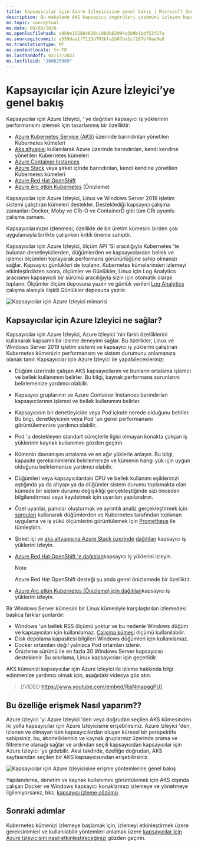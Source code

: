 ```yaml
---
title: Kapsayıcılar için Azure Izleyicisine genel bakış | Microsoft Docs
description: Bu makalede AKS kapsayıcı öngörüleri çözümünü izleyen kapsayıcılar için Azure Izleyici ve AKS kümelerinizin sistem durumunu ve Azure 'daki Container Instances izleyerek sunduğu değer açıklanmaktadır.
ms.topic: conceptual
ms.date: 09/08/2020
ms.openlocfilehash: a9b9e155884b20c19b9b82994a3b9b1bdf53f27a
ms.sourcegitcommit: e559daa1f7115d703bfa1b87da1cf267bf6ae9e8
ms.translationtype: MT
ms.contentlocale: tr-TR
ms.lasthandoff: 02/17/2021
ms.locfileid: "100625969"
---
```

# <a name="azure-monitor-for-containers-overview"></a>Kapsayıcılar için Azure İzleyici’ye genel bakış

Kapsayıcılar için Azure Izleyici, ' ye dağıtılan kapsayıcı iş yüklerinin performansını izlemek için tasarlanmış bir özelliktir:

- [Azure Kubernetes Service (AKS)](../../aks/intro-kubernetes.md) üzerinde barındırılan yönetilen Kubernetes kümeleri
- [Aks altyapısı](https://github.com/Azure/aks-engine) kullanılarak Azure üzerinde barındırılan, kendi kendine yönetilen Kubernetes kümeleri
- [Azure Container Instances](../../container-instances/container-instances-overview.md)
- [Azure Stack](/azure-stack/user/azure-stack-kubernetes-aks-engine-overview) veya şirket içinde barındırılan, kendi kendine yönetilen Kubernetes kümeleri
- [Azure Red Hat OpenShift](../../openshift/intro-openshift.md)
- [Azure Arc etkin Kubernetes](../../azure-arc/kubernetes/overview.md) (Önizleme)

Kapsayıcılar için Azure Izleyici, Linux ve Windows Server 2019 işletim sistemi çalıştıran kümeleri destekler. Desteklediği kapsayıcı çalışma zamanları Docker, Moby ve CRı-O ve ContainerD gibi tüm CRı uyumlu çalışma zamanı.

Kapsayıcılarınızın izlenmesi, özellikle de bir üretim kümesini birden çok uygulamayla birlikte çalışırken kritik öneme sahiptir.

Kapsayıcılar için Azure Izleyici, ölçüm API 'SI aracılığıyla Kubernetes 'te bulunan denetleyicilerden, düğümlerden ve kapsayıcılardan bellek ve işlemci ölçümleri toplayarak performans görünürlüğüne sahip olmanızı sağlar. Kapsayıcı günlükleri de toplanır.  Kubernetes kümelerinden izlemeyi etkinleştirdikten sonra, ölçümler ve Günlükler, Linux için Log Analytics aracısının kapsayıcılı bir sürümü aracılığıyla sizin için otomatik olarak toplanır. Ölçümler ölçüm deposuna yazılır ve günlük verileri [Log Analytics](../log-query/log-query-overview.md) çalışma alanıyla ilişkili Günlükler deposuna yazılır.

![Kapsayıcılar için Azure Izleyici mimarisi](./media/container-insights-overview/azmon-containers-architecture-01.png)

## <a name="what-does-azure-monitor-for-containers-provide"></a>Kapsayıcılar için Azure Izleyici ne sağlar?

Kapsayıcılar için Azure Izleyici, Azure Izleyici 'nin farklı özelliklerini kullanarak kapsamlı bir izleme deneyimi sağlar. Bu özellikler, Linux ve Windows Server 2019 işletim sistemi ve kapsayıcı iş yüklerini çalıştıran Kubernetes kümenizin performansını ve sistem durumunu anlamanıza olanak tanır. Kapsayıcılar için Azure İzleyici ile yapabilecekleriniz:

* Düğüm üzerinde çalışan AKS kapsayıcılarını ve bunların ortalama işlemci ve bellek kullanımını belirler. Bu bilgi, kaynak performans sorunlarını belirlemenize yardımcı olabilir.
* Kapsayıcı gruplarının ve Azure Container Instances barındırılan kapsayıcılarının işlemci ve bellek kullanımını belirler.
* Kapsayıcının bir denetleyicide veya Pod içinde nerede olduğunu belirler. Bu bilgi, denetleyicinin veya Pod 'un genel performansını görüntülemenize yardımcı olabilir.
* Pod 'u destekleyen standart süreçlerle ilgisi olmayan konakta çalışan iş yüklerinin kaynak kullanımını gözden geçirin.
* Kümenin davranışını ortalama ve en ağır yüklerle anlayın. Bu bilgi, kapasite gereksinimlerini belirlemenize ve kümenin hangi yük için uygun olduğunu belirlemenize yardımcı olabilir.
* Düğümleri veya kapsayıcılardaki CPU ve bellek kullanımı eşiklerinizi aştığında ya da altyapı ya da düğümler sistem durumu toplamakta olan kümede bir sistem durumu değişikliği gerçekleştiğinde sizi önceden bilgilendirmesi veya kaydetmek için uyarıları yapılandırın.
* Özel uyarılar, panolar oluşturmak ve ayrıntılı analiz gerçekleştirmek için [sorguları](container-insights-log-search.md) kullanarak düğümlerden ve Kubernetes tarafından toplanan uygulama ve iş yükü ölçümlerini görüntülemek Için [Prometheus](https://prometheus.io/docs/introduction/overview/) ile tümleştirin.
* Şirket içi ve [aks altyapısına Azure Stack üzerinde](/azure-stack/user/azure-stack-kubernetes-aks-engine-overview) [dağıtılan](https://github.com/Azure/aks-engine) kapsayıcı iş yüklerini izleyin.
* [Azure Red Hat OpenShift 'e dağıtılan](../../openshift/intro-openshift.md)kapsayıcı iş yüklerini izleyin.

    >[!NOTE]
    >Azure Red Hat OpenShift desteği şu anda genel önizlemede bir özelliktir.
    >

* [Azure Arc etkin Kubernetes (Önizleme) için dağıtılan](../../azure-arc/kubernetes/overview.md)kapsayıcı iş yüklerini izleyin.

Bir Windows Server kümesini bir Linux kümesiyle karşılaştırılan izlemedeki başlıca farklar şunlardır:

- Windows 'un bellek RSS ölçümü yoktur ve bu nedenle Windows düğüm ve kapsayıcıları için kullanılamaz. [Çalışma kümesi](/windows/win32/memory/working-set) ölçümü kullanılabilir.
- Disk depolama kapasitesi bilgileri Windows düğümleri için kullanılamaz.
- Docker ortamları değil yalnızca Pod ortamları izlenir.
- Önizleme sürümü ile en fazla 30 Windows Server kapsayıcısı desteklenir. Bu sınırlama, Linux kapsayıcıları için geçerlidir.

AKS kümenizi kapsayıcılar için Azure Izleyici ile izleme hakkında bilgi edinmenize yardımcı olmak için, aşağıdaki videoya göz atın.

> [!VIDEO https://www.youtube.com/embed/RjsNmapggPU]

## <a name="how-do-i-access-this-feature"></a>Bu özelliğe erişmek Nasıl yaparım??

Azure izleyici 'yi Azure Izleyici 'den veya doğrudan seçilen AKS kümesinden iki yolla kapsayıcılar için Azure Izleyicisine erişebilirsiniz. Azure Izleyici 'den, izlenen ve olmayan tüm kapsayıcılardan oluşan küresel bir perspektife sahipsiniz, bu, abonelikleriniz ve kaynak gruplarınız üzerinde arama ve filtreleme olanağı sağlar ve ardından seçili kapsayıcıdan kapsayıcılar için Azure Izleyici 'ye gidebilir.  Aksi takdirde, özelliğe doğrudan, AKS sayfasından seçilen bir AKS kapsayıcısından erişebilirsiniz.

![Kapsayıcılar için Azure Izleyicisine erişme yöntemlerine genel bakış](./media/container-insights-overview/azmon-containers-experience.png)

Yapılandırma, denetim ve kaynak kullanımını görüntülemek için AKS dışında çalışan Docker ve Windows kapsayıcı konaklarınızı izlemeye ve yönetmeye ilgileniyorsanız, bkz. [kapsayıcı izleme çözümü](../insights/containers.md).

## <a name="next-steps"></a>Sonraki adımlar

Kubernetes kümenizi izlemeye başlamak için, izlemeyi etkinleştirmek üzere gereksinimleri ve kullanılabilir yöntemleri anlamak üzere [kapsayıcılar Için Azure Izleyicisini nasıl etkinleştireceğinizi](container-insights-onboard.md) gözden geçirin.

